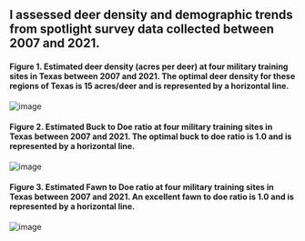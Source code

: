 ## I assessed deer density and demographic trends from spotlight survey data collected between 2007 and 2021.


#### Figure 1. Estimated deer density (acres per deer) at four military training sites in Texas between 2007 and 2021.  The optimal deer density for these regions of Texas is 15 acres/deer and is represented by a horizontal line.
![image](https://user-images.githubusercontent.com/95881308/180097321-b07912c5-665d-472c-88b7-2adee54c086a.png)

#### Figure 2. Estimated Buck to Doe ratio at four military training sites in Texas between 2007 and 2021.  The optimal buck to doe ratio is 1.0 and is represented by a horizontal line.
![image](https://user-images.githubusercontent.com/95881308/180097329-d6546134-c34a-4ab2-b1b2-7e3ee70f9b7f.png)

#### Figure 3. Estimated Fawn to Doe ratio at four military training sites in Texas between 2007 and 2021.  An excellent fawn to doe ratio is 1.0 and is represented by a horizontal line.
![image](https://user-images.githubusercontent.com/95881308/180097340-0ed3bba7-6b35-4977-bb62-73e39e848be9.png)

